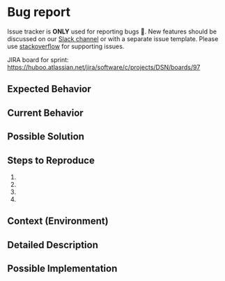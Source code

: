 # Bug report

Issue tracker is **ONLY** used for reporting bugs :bug:. New features should be discussed on our [Slack channel](https://hubootechnologies.slack.com/archives/C03P4G167E2) or with a separate issue template. Please use [stackoverflow](https://stackoverflow.com) for supporting issues.

JIRA board for sprint: <https://huboo.atlassian.net/jira/software/c/projects/DSN/boards/97>

<!--- Provide a general summary of the issue in the Title above -->

## Expected Behavior
<!--- Tell us what should happen -->

## Current Behavior
<!--- Tell us what happens instead of the expected behavior -->

## Possible Solution
<!--- Not obligatory, but suggest a fix/reason for the bug, -->

## Steps to Reproduce
<!--- Provide a link to a live example, or an unambiguous set of steps to -->
<!--- reproduce this bug. Include code to reproduce, if relevant -->

1.
2.
3.
4.

## Context (Environment)
<!--- How has this issue affected you? What are you trying to accomplish? -->
<!--- Providing context helps us come up with a solution that is most useful in the real world -->

<!--- Provide a general summary of the issue in the Title above -->

## Detailed Description
<!--- Provide a detailed description of the change or addition you are proposing -->

## Possible Implementation
<!--- Not obligatory, but suggest an idea for implementing addition or change -->
